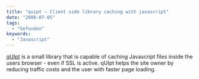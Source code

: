 ```yaml
---
title: "quipt – Client side library caching with javascript"
date: "2008-07-05"
tags:
  - "Gefunden"
keywords:
  - "Javascript"
---
```


[qUIpt](http://code.google.com/p/quipt/) is a small library that is capable of caching Javascript files inside the users browser - even if SSL is active. qUIpt helps the site owner by reducing traffic costs and the user with faster page loading.
